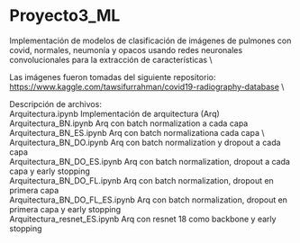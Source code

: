 # Proyecto3_ML 
Implementación de modelos de clasificación de imágenes de pulmones con covid, normales, neumonía y opacos usando redes neuronales convolucionales para la extracción de características \

Las imágenes fueron tomadas del siguiente repositorio: \
https://www.kaggle.com/tawsifurrahman/covid19-radiography-database \

Descripción de archivos:\
Arquitectura.ipynb		Implementación de arquitectura (Arq) \
Arquitectura_BN.ipynb		Arq con batch normalization a cada capa \
Arquitectura_BN_ES.ipynb	Arq con batch normalizationa cada capa \ 
Arquitectura_BN_DO.ipynb	Arq con batch normalization y dropout a cada capa \
Arquitectura_BN_DO_ES.ipynb	Arq con batch normalization, dropout a cada capa y early stopping \
Arquitectura_BN_DO_FL.ipynb	Arq con batch normalization, dropout en primera capa \
Arquitectura_BN_DO_FL_ES.ipynb	Arq con batch normalization, dropout en primera capa y early stopping \
Arquitectura_resnet_ES.ipynb	Arq con resnet 18 como backbone y early stopping
 	  